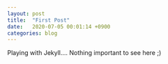 ```yaml
---
layout: post
title:  "First Post"
date:   2020-07-05 00:01:14 +0900
categories: blog
---
```

Playing with Jekyll.... Nothing important to see here ;)
